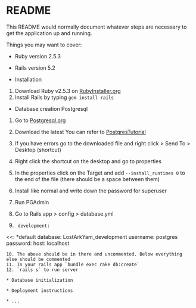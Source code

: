 # README

This README would normally document whatever steps are necessary to get the
application up and running.

Things you may want to cover:

* Ruby version 2.5.3

* Rails version 5.2

* Installation
1. Download Ruby v2.5.3 on [RubyInstaller.org](https://rubyinstaller.org/)
2. Install Rails by typing `gem install rails`



* Database creation Postgresql
1. Go to [Postgresql.org](https://www.postgresql.org/download/windows/)
2. Download the latest
You can refer to [PostgresTutorial](http://www.postgresqltutorial.com/install-postgresql/)

3. If you have errors go to the downloaded file and right click > Send To > Desktop (shortcut)
4. Right click the shortcut on the desktop and go to properties
5. In the properties click on the Target and add `--install_runtimes 0` to the end of the file (there should be a space between them)
6. Install like normal and write down the password for superuser
7. Run PGAdmin
8. Go to Rails app > config > database.yml
9. ```
    development:
  <<: *default
  database: LostArkYam_development
  username: postgres
  password: 
  host: localhost 
  ```
10. The above should be in there and uncommented. Below everything else should be commented
11. In your rails app `bundle exec rake db:create`
12. `rails s` to run server

* Database initialization

* Deployment instructions

* ...